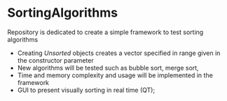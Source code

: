 # SortingAlgorithms
Repository is dedicated to create a simple framework to test sorting algorithms

* Creating *Unsorted* objects creates a vector specified in range given in the constructor parameter
* New algorithms will be tested such as bubble sort, merge sort,
* Time and memory complexity and usage will be implemented in the framework
* GUI to present visually sorting in real time (QT);